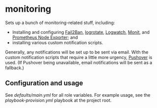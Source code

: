 monitoring
==========

Sets up a bunch of monitoring-related stuff, including:

-   Installing and configuring [Fail2Ban][], [logrotate][],
    [Logwatch][], [Monit][], and [Prometheus Node Exporter][]; and
-   installing various custom notification scripts.

Generally, any notifications will be set up to be sent via email. With
the custom notification scripts that require a little more urgency,
[Pushover][] is used. (If Pushover being unavailable, email
notifications will be sent as a fallback.)

  [Fail2Ban]: <https://github.com/fail2ban/fail2ban>
  [logrotate]: <https://linux.die.net/man/8/logrotate>
  [Logwatch]: <https://sourceforge.net/projects/logwatch/>
  [Monit]: <https://mmonit.com/monit/>
  [Prometheus Node Exporter]: <https://github.com/prometheus/node_exporter>
  [Pushover]: <https://pushover.net/>


## Configuration and usage

See *defaults/main.yml* for all role variables. For example usage, see
the *playbook-provision.yml* playbook at the project root.
